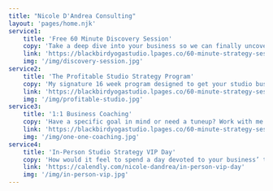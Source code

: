 ```yaml
---
title: "Nicole D'Andrea Consulting"
layout: 'pages/home.njk'
service1:
    title: 'Free 60 Minute Discovery Session'
    copy: 'Take a deep dive into your business so we can finally uncover what’s working and what isn’t. We’ll discuss your frustrations and goals, then create an actionable plan to take your business to the next level so you can beat the grind and do the soul work you were meant for.'
    link: 'https://blackbirdyogastudio.lpages.co/60-minute-strategy-session/'
    img: '/img/discovery-session.jpg'
service2:
    title: 'The Profitable Studio Strategy Program'
    copy: 'My signature 16 week program designed to get your studio business running like a well-oiled profit machine. This hybrid program includes lifetime access to the constantly-updated Profitable Studio Strategy online course as well as high-touch 1:1 mentorship, email support and accountability coaching. Learn to embrace strategy and build structure into your business to create an abundant full time income plus total time freedom. Go on vacation, spend time with your family and get back on your yoga mat.'
    link: 'https://blackbirdyogastudio.lpages.co/60-minute-strategy-session/'
    img: '/img/profitable-studio.jpg'
service3:
    title: '1:1 Business Coaching'
    copy: 'Have a specific goal in mind or need a tuneup? Work with me on a customized short or long-term project to refine your brand and message, automate systems, build a budget, streamline your sales process, motivate your team, improve retention and drive big revenue.'
    link: 'https://blackbirdyogastudio.lpages.co/60-minute-strategy-session/'
    img: '/img/one-one-coaching.jpg'
service4:
    title: 'In-Person Studio Strategy VIP Day'
    copy: 'How would it feel to spend a day devoted to your business’ transformation? Join me at my cozy private office in downtown Montclair, NJ for a deep dive into one or two areas of your business. You’ll choose our focus, then we’ll jump into creation mode. You’ll leave the 3.5 hour session with completed action plans, content calendars, service menus and more. Expect to leave feeling recharged about being the leader you are!'
    link: 'https://calendly.com/nicole-dandrea/in-person-vip-day'
    img: '/img/in-person-vip.jpg'
---
```

